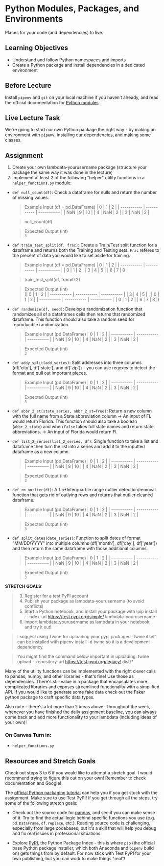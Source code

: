 # Python Modules, Packages, and Environments

Places for your code (and dependencies) to live.

## Learning Objectives

- Understand and follow Python namespaces and imports
- Create a Python package and install dependencies in a dedicated environment

## Before Lecture

Install `pipenv` and `git` on your local machine if you haven't already, and
read the official documentation for
[Python modules](https://docs.python.org/3.7/tutorial/modules.html).

## Live Lecture Task

We're going to start our own Python package the right way - by making an
environment with `pipenv`, installing our dependencies, and making some classes.

## Assignment

1) Create your own lambdata-yourusername package (structure your package the same way it was done in the lecture)  
2) Implement at least 2 of the following "helper" utility functions in a `helper_functions.py` module:

* `def null_count(df)`: Check a dataframe for nulls and return the number of missing values.

  > Example Input (df = pd.DataFrame)
  > | 0           | 1           | 2           |
  > | ----------- | ----------- | ----------- |
  > | NaN         | 9           | 10          |
  > | 4           | NaN         | 2           |
  > | 3           | NaN         | 2           |
  
  > null_count(df)
  
  > Expected Output (int)  
  > `3`
* `def train_test_split(df, frac)`: Create a Train/Test split function for a dataframe and returns both the Training and Testing sets. `Frac` referes to the precent of data you would like to set aside for training.

  > Example Input (df = pd.DataFrame)
  > | 0           | 1           | 2           |
  > | ----------- | ----------- | ----------- |
  > | 0           | 1           | 2           |
  > | 3           | 4           | 5           |
  > | 6           | 7           | 8           |

  > train_test_split(df, frac=0.2)

  > Expected Output (int)  
  > (| 0           | 1           | 2           | 
  >  | ----------- | ----------- | ----------- |
  >  | 3           | 4           | 5           |
  > ,
  >  | 0           | 1           | 2           | 
  >  | ----------- | ----------- | ----------- | 
  >  | 0           | 1           | 2           |
  >  | 6           | 7           | 8           |)
  
* `def randomize(df, seed)`: Develop a randomization function that randomizes all of a dataframes cells then returns that randomized dataframe. This function should also take a random seed for reproducible randomization.

  > Example Input (pd.DataFrame)
  > | 0           | 1           | 2           |
  > | ----------- | ----------- | ----------- |
  > | NaN         | 9           | 10          |
  > | 4           | NaN         | 2           |
  > | 3           | NaN         | 2           |
  
  > Expected Output (int)  
  > `3`
* `def addy_split(add_series)`: Split addresses into three columns (df['city'], df['state'], and df['zip']) - you can use regexes to detect the format and pull out important pieces.

  > Example Input (pd.DataFrame)
  > | 0           | 1           | 2           |
  > | ----------- | ----------- | ----------- |
  > | NaN         | 9           | 10          |
  > | 4           | NaN         | 2           |
  > | 3           | NaN         | 2           |

  > Expected Output (int)  
  > `3`
* `def abbr_2_st(state_series, abbr_2_st=True)`: Return a new column with the full name from a State abbreviation column -> An input of FL would return Florida. This function should also take a boolean (`abbr_2_state`) and when `False` takes full state names and return state abbreviations. -> An input of Florida would return Fl.

* `def list_2_series(list_2_series, df)`: Single function to take a list and dataframe then turn the list into a series and add it to the inputted dataframe as a new column.

  > Example Input (pd.DataFrame)
  > | 0           | 1           | 2           |
  > | ----------- | ----------- | ----------- |
  > | NaN         | 9           | 10          |
  > | 4           | NaN         | 2           |
  > | 3           | NaN         | 2           |

  > Expected Output (int)  
  > `3`
* `def rm_outlier(df)`: A 1.5*Interquartile range outlier detection/removal function that gets rid of outlying rows and returns that outlier cleaned dataframe.

  > Example Input (pd.DataFrame)
  > | 0           | 1           | 2           |
  > | ----------- | ----------- | ----------- |
  > | NaN         | 9           | 10          |
  > | 4           | NaN         | 2           |
  > | 3           | NaN         | 2           |

  > Expected Output (int)  
  > `3`
* `def split_dates(date_series)`: Function to split dates of format "MM/DD/YYYY" into multiple columns (df['month'], df['day'], df['year']) and then return the same dataframe with those additional columns.

  > Example Input (pd.DataFrame)
  > | 0           | 1           | 2           |
  > | ----------- | ----------- | ----------- |
  > | NaN         | 9           | 10          |
  > | 4           | NaN         | 2           |
  > | 3           | NaN         | 2           |

  > Expected Output (int)  
  > `3`

**STRETCH GOALS:**
> 3) Register for a test PyPI account
> 4) Publish your package as lambdata-yourusername (to avoid conflicts)
> 5) Start a Python notebook, and install your package with
> !pip install --index-url https://test.pypi.org/simple/ lambdata-yourusername
> 6) import lambdata_yourusername as lambdata in your notebook, and try it out!

> I suggest using Twine for uploading your pypi packages. 
> Twine itself can be installed with pipenv install -d twine so it is a
> development dependency.

> You might find the command below important in uploading:
> twine upload --repository-url https://test.pypi.org/legacy/ dist/*

Many of the utility functions can be implemented with the right clever calls
to pandas, numpy, and other libraries - that's fine! Use those as
dependencies. There's still value in a package that encapsulates more
complicated libraries and exposes streamlined functionality with a simplified
API. If you would like to generate some fake data check out the Faker python package to craft specific data types.

Also note - there's a lot more than 2 ideas above. Throughout the week, whenever you have finished the daily assignment baseline, you can always come back and add more functionality to your lambdata (including ideas of your own)!

### On Canvas Turn in:
* `helper_functions.py`

## Resources and Stretch Goals

Check out steps 3 to 6 if you would like to attempt a stretch goal. I would recommend trying to figure this out on your own! Remember to check documentation and Google!

The [official Python packaging tutorial](https://packaging.python.org/tutorials/packaging-projects/)
can help you if you get stuck with the assignment. Make sure to use Test PyPI!
If you get through all the steps, try some of the following stretch goals:

- Check out the source code for [pandas](https://github.com/pandas-dev/pandas),
  and see if you can make sense of it. Try to find the actual logic behind
  specific functions you use (e.g. `pd.DataFrame`, `df.replace`, etc.). Reading
  source code is challenging, especially from large codebases, but it's a skill
  that will help you debug and fix real issues in professional situations.

- Explore [PyPI](https://pypi.org), the Python Package Index - this is where
  `pip` (the official base Python package installer, which both Anaconda and
  `pipenv` build on) gets things from by default. For now stick with Test PyPI
  for your own publishing, but you can work to make things "real"!
